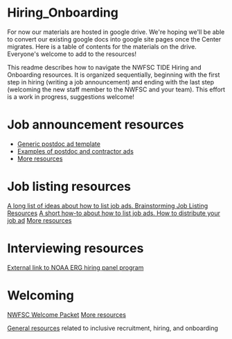 # Hiring_Onboarding
For now our materials are hosted in google drive. We're hoping we'll be able to convert our existing google docs into google site pages once the Center migrates. Here is a table of contents for the materials on the drive. Everyone's welcome to add to the resources!

This readme describes how to navigate the NWFSC TIDE Hiring and Onboarding resources.
It is organized sequentially, beginning with the first step in hiring (writing a job announcement) and ending with the last step (welcoming the new staff member to the NWFSC and your team). This effort is a work in progress, suggestions welcome!

# Job announcement resources

- [Generic postdoc ad template](https://docs.google.com/document/d/1xeHARD-HbNWJ0-qrNDQsr_eNkm4AC4ANtMm7vbyVuyo/edit?usp=sharing)
- [Examples of postdoc and contractor ads](https://drive.google.com/drive/folders/1_ij49cferw7b5IVjIr_yBe81xtLA8Qgg?usp=sharing)
- [More resources](https://drive.google.com/drive/folders/1rgPOXN14YycxZSBxygA0Idn1_mtYDB0s?usp=sharing)

# Job listing resources

[A long list of ideas about how to list job ads. Brainstorming Job Listing Resources](https://docs.google.com/document/d/1uDaF6oKris7S2cNPtqdmq7XagZNX-Cs5ogas3PbDcCE/edit?usp=sharing)
[A short how-to about how to list job ads. How to distribute your job ad](https://docs.google.com/document/d/1MNcRwrB-oAA9gYlFsdgBHT2qvxv70G5tDpR2xK_hX-Y/edit?usp=sharing)
[More resources](https://drive.google.com/drive/folders/1rkgDWBaU27UPEx08cjZ00cn4YnZlkvjm?usp=sharing)

# Interviewing resources

[External link to NOAA ERG hiring panel program](https://sites.google.com/noaa.gov/oicr-erg-latinos/resources/hiring-panel-program)

# Welcoming

[NWFSC Welcome Packet](https://docs.google.com/document/d/1j7RBZumT_3ITtBPI2fBZd12w1R26Zl2KjxrLLGMOT18/edit?usp=sharing)
[More resources](https://drive.google.com/drive/folders/1xhm4_nOP2YJUp3Ze7xH0sRjIBAL__deU)

[General resources](https://drive.google.com/drive/folders/1gaZR8MF2D-jRjOFX8_hBlz5cRQ4B7NQ5) related to inclusive recruitment, hiring, and onboarding
